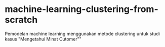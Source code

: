 # machine-learning-clustering-from-scratch
Pemodelan  machine learning menggunakan metode clustering untuk studi kasus "Mengetahui Minat Cutomer""
